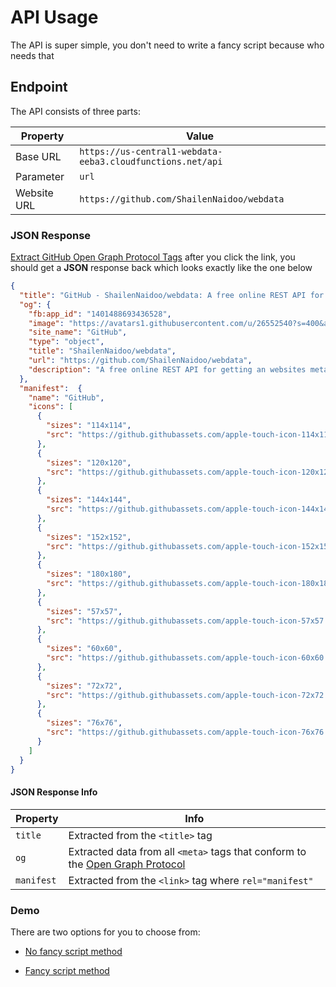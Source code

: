 # API Usage

The API is super simple, you don't need to write a fancy script because who needs that

## Endpoint

The API consists of three parts:

| Property | Value |
| -------- | ----- |
| Base URL | `https://us-central1-webdata-eeba3.cloudfunctions.net/api` |
| Parameter | `url` |
| Website URL | `https://github.com/ShailenNaidoo/webdata` |

### JSON Response

[Extract GitHub Open Graph Protocol Tags](https://us-central1-webdata-eeba3.cloudfunctions.net/api?url=https://github.com/ShailenNaidoo/webdata) after you click the link, you should get a **JSON** response back which looks exactly like the one below

```json
{
  "title": "GitHub - ShailenNaidoo/webdata: A free online REST API for getting an websites meta tag information relation to the Open Graph Protocol",
  "og": {
    "fb:app_id": "1401488693436528",
    "image": "https://avatars1.githubusercontent.com/u/26552540?s=400&amp;v=4",
    "site_name": "GitHub",
    "type": "object",
    "title": "ShailenNaidoo/webdata",
    "url": "https://github.com/ShailenNaidoo/webdata",
    "description": "A free online REST API for getting an websites meta tag information relation to the Open Graph Protocol - ShailenNaidoo/webdata"
  },
  "manifest":  {
    "name": "GitHub",
    "icons": [
      {
        "sizes": "114x114",
        "src": "https://github.githubassets.com/apple-touch-icon-114x114.png"
      },
      {
        "sizes": "120x120",
        "src": "https://github.githubassets.com/apple-touch-icon-120x120.png"
      },
      {
        "sizes": "144x144",
        "src": "https://github.githubassets.com/apple-touch-icon-144x144.png"
      },
      {
        "sizes": "152x152",
        "src": "https://github.githubassets.com/apple-touch-icon-152x152.png"
      },
      {
        "sizes": "180x180",
        "src": "https://github.githubassets.com/apple-touch-icon-180x180.png"
      },
      {
        "sizes": "57x57",
        "src": "https://github.githubassets.com/apple-touch-icon-57x57.png"
      },
      {
        "sizes": "60x60",
        "src": "https://github.githubassets.com/apple-touch-icon-60x60.png"
      },
      {
        "sizes": "72x72",
        "src": "https://github.githubassets.com/apple-touch-icon-72x72.png"
      },
      {
        "sizes": "76x76",
        "src": "https://github.githubassets.com/apple-touch-icon-76x76.png"
      }
    ] 
  }
}

```
#### JSON Response Info

| Property | Info |
| -------- | ----- |
| `title` | Extracted from the `<title>` tag |
| `og` | Extracted data from all `<meta>` tags that conform to the [Open Graph Protocol](http://ogp.me/) |
| `manifest` | Extracted from the `<link>` tag where `rel="manifest"` |

### Demo

There are two options for you to choose from:

* [No fancy script method](https://us-central1-webdata-eeba3.cloudfunctions.net/api?url=https://github.com/ShailenNaidoo/webdata)

* [Fancy script method](https://jsbin.com/rekozec/edit?js,console) 